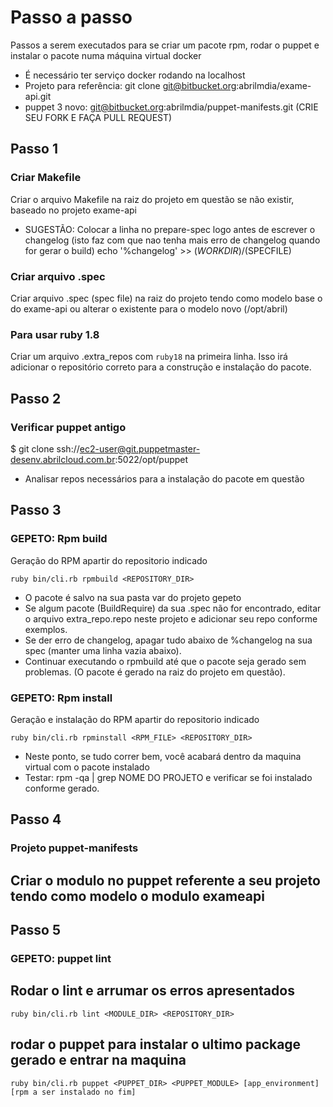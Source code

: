 # Passo a passo
Passos a serem executados para se criar um pacote rpm, rodar o puppet e instalar o pacote numa máquina virtual docker
* É necessário ter serviço docker rodando na localhost
* Projeto para referência: git clone git@bitbucket.org:abrilmdia/exame-api.git
* puppet 3 novo: git@bitbucket.org:abrilmdia/puppet-manifests.git (CRIE SEU FORK E FAÇA PULL REQUEST)

## Passo 1

### Criar Makefile
Criar o arquivo Makefile na raiz do projeto em questão se não existir, baseado no projeto exame-api

- SUGESTÃO:
Colocar a linha no prepare-spec logo antes de escrever o changelog (isto faz com que nao tenha mais erro de changelog quando for gerar o build)
echo '%changelog' >> $(WORKDIR)/$(SPECFILE)

### Criar arquivo .spec
Criar arquivo .spec (spec file) na raiz do projeto tendo como modelo base o do exame-api ou alterar o existente para o modelo novo (/opt/abril)

### Para usar ruby 1.8
Criar um arquivo .extra_repos com `ruby18` na primeira linha. Isso irá adicionar o repositório correto para a construção e instalação do pacote.


## Passo 2

### Verificar puppet antigo
$ git clone ssh://ec2-user@git.puppetmaster-desenv.abrilcloud.com.br:5022/opt/puppet

- Analisar repos necessários para a instalação do pacote em questão


## Passo 3

### GEPETO: Rpm build
Geração do RPM apartir do repositorio indicado

    ruby bin/cli.rb rpmbuild <REPOSITORY_DIR>

- O pacote é salvo na sua pasta var do projeto gepeto
- Se algum pacote (BuildRequire) da sua .spec não for encontrado, editar o arquivo extra_repo.repo neste projeto e adicionar seu repo conforme exemplos.
- Se der erro de changelog, apagar tudo abaixo de %changelog na sua spec (manter uma linha vazia abaixo).
- Continuar executando o rpmbuild até que o pacote seja gerado sem problemas. (O pacote é gerado na raiz do projeto em questão).


### GEPETO: Rpm install
Geração e instalação do RPM apartir do repositorio indicado

    ruby bin/cli.rb rpminstall <RPM_FILE> <REPOSITORY_DIR>

- Neste ponto, se tudo correr bem, você acabará dentro da maquina virtual com o pacote instalado
- Testar: rpm -qa | grep NOME DO PROJETO e verificar se foi instalado conforme gerado.


## Passo 4

### Projeto puppet-manifests

## Criar o modulo no puppet referente a seu projeto tendo como modelo o modulo exameapi

## Passo 5

### GEPETO: puppet lint

## Rodar o lint e arrumar os erros apresentados
    ruby bin/cli.rb lint <MODULE_DIR> <REPOSITORY_DIR>

## rodar o puppet para instalar o ultimo package gerado e entrar na maquina
    ruby bin/cli.rb puppet <PUPPET_DIR> <PUPPET_MODULE> [app_environment] [rpm a ser instalado no fim]


